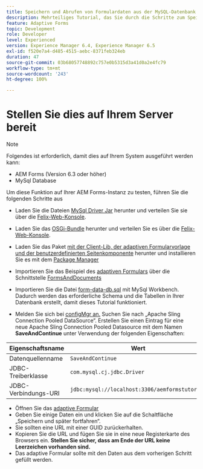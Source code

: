 ```yaml
---
title: Speichern und Abrufen von Formulardaten aus der MySQL-Datenbank – Bereitstellung
description: Mehrteiliges Tutorial, das Sie durch die Schritte zum Speichern und Abrufen von Formulardaten führt
feature: Adaptive Forms
topic: Development
role: Developer
level: Experienced
version: Experience Manager 6.4, Experience Manager 6.5
exl-id: f520e7a4-d485-4515-aebc-8371feb324eb
duration: 47
source-git-commit: 03b68057748892c757e0b5315d3a41d0a2e4fc79
workflow-type: tm+mt
source-wordcount: '243'
ht-degree: 100%

---
```


# Stellen Sie dies auf Ihrem Server bereit

>[!NOTE]
>
>Folgendes ist erforderlich, damit dies auf Ihrem System ausgeführt werden kann:
>
>* AEM Forms (Version 6.3 oder höher)
>* MySql Database

Um diese Funktion auf Ihrer AEM Forms-Instanz zu testen, führen Sie die folgenden Schritte aus

* Laden Sie die Dateien [MySql Driver Jar](assets/mysqldriver.jar) herunter und verteilen Sie sie über die [Felix-Web-Konsole](http://localhost:4502/system/console/bundles).
* Laden Sie das [OSGi-Bundle](assets/SaveAndContinue.SaveAndContinue.core-1.0-SNAPSHOT.jar) herunter und verteilen Sie es über die [Felix-Web-Konsole](http://localhost:4502/system/console/bundles).
* Laden Sie das Paket [mit der Client-Lib, der adaptiven Formularvorlage und der benutzerdefinierten Seitenkomponente](assets/store-and-fetch-af-with-data.zip) herunter und installieren Sie es mit dem [Package Manager](http://localhost:4502/crx/packmgr/index.jsp)
* Importieren Sie das Beispiel des [adaptiven Formulars](assets/sample-adaptive-form.zip) über die Schnittstelle [FormsAndDocuments](http://localhost:4502/aem/forms.html/content/dam/formsanddocuments)

* Importieren Sie die Datei [form-data-db.sql](assets/form-data-db.sql) mit MySql Workbench.  Dadurch werden das erforderliche Schema und die Tabellen in Ihrer Datenbank erstellt, damit dieses Tutorial funktioniert.
* Melden Sie sich bei [configMgr an.](http://localhost:4502/system/console/configMgr) Suchen Sie nach „Apache Sling Connection Pooled DataSource“. Erstellen Sie einen Eintrag für eine neue Apache Sling Connection Pooled Datasource mit dem Namen **SaveAndContinue** unter Verwendung der folgenden Eigenschaften:

| Eigenschaftsname | Wert |
| ------------------------|---------------------------------------|
| Datenquellenname | `SaveAndContinue` |
| JDBC-Treiberklasse | `com.mysql.cj.jdbc.Driver` |
| JDBC-Verbindungs-URI | `jdbc:mysql://localhost:3306/aemformstutorial` |

* Öffnen Sie das [adaptive Formular](http://localhost:4502/content/dam/formsanddocuments/demostoreandretrieveformdata/jcr:content?wcmmode=disabled)
* Geben Sie einige Daten ein und klicken Sie auf die Schaltfläche „Speichern und später fortfahren“.
* Sie sollten eine URL mit einer GUID zurückerhalten.
* Kopieren Sie die URL und fügen Sie sie in eine neue Registerkarte des Browsers ein. **Stellen Sie sicher, dass am Ende der URL keine Leerzeichen vorhanden sind.**
* Das adaptive Formular sollte mit den Daten aus dem vorherigen Schritt gefüllt werden.
